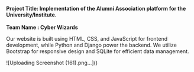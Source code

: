 <b>Project Title: </b><b>Implementation of the Alumni Association platform for the University/Institute.</b><br><br>
<b> Team Name : Cyber Wizards </b>

<p>
  Our website is built using HTML, CSS, and JavaScript for frontend development, while Python and Django power the backend. We utilize Bootstrap for responsive design and SQLite for efficient data management.
</p>

<p>
  
</p>
![Uploading Screenshot (161).png…]()
